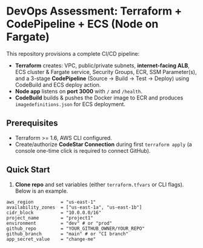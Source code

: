 # DevOps Assessment: Terraform + CodePipeline + ECS (Node on Fargate)


This repository provisions a complete CI/CD pipeline:


- **Terraform** creates: VPC, public/private subnets, **internet-facing ALB**, ECS cluster & Fargate service, Security Groups, ECR, SSM Parameter(s), and a 3-stage **CodePipeline** (Source → Build → Test → Deploy) using CodeBuild and ECS deploy action.
- **Node app** listens on **port 3000** with `/` and `/health`.
- **CodeBuild** builds & pushes the Docker image to ECR and produces `imagedefinitions.json` for ECS deployment.


## Prerequisites
- Terraform >= 1.6, AWS CLI configured.
- Create/authorize **CodeStar Connection** during first `terraform apply` (a console one-time click is required to connect GitHub).


## Quick Start


1. **Clone repo** and set variables (either `terraform.tfvars` or CLI flags). Below is an example.


```hcl
aws_region          = "us-east-1"
availability_zones  = ["us-east-1a", "us-east-1b"]
cidr_block          = "10.0.0.0/16"
project_name        = "project1"
environment         = "dev" # or "prod"
github_repo         = "YOUR_GITHUB_OWNER/YOUR_REPO"
github_branch       = "main" # or "CI branch"
app_secret_value    = "change-me"